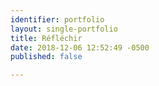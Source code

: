```yaml
---
identifier: portfolio
layout: single-portfolio
title: Réfléchir
date: 2018-12-06 12:52:49 -0500
published: false

---
```


